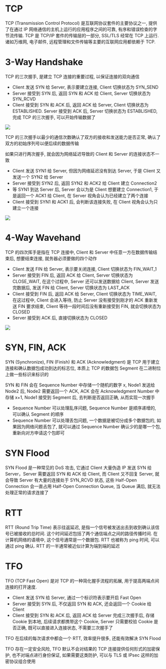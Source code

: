 # TCP

TCP (Transmission Control Protocol) 是互联网协议套件的主要协议之一, 提供了在通过 IP 网络通信的主机上运行的应用程序之间的可靠, 有序和错误检查的字节流传输. TCP 是 TCP/IP 套件的传输层的一部分, SSL/TLS 经常在 TCP 上运行. 诸如万维网, 电子邮件, 远程管理和文件传输等主要的互联网应用都依赖于 TCP.

# 3-Way Handshake

TCP 的三次握手, 是建立 TCP 连接的重要过程, 以保证连接的双向通信

- Client 发送 SYN 给 Server, 表示要建立连接, Client 切换状态为 SYN_SEND
- Server 接受到 SYN 后, 返回 SYN 和 ACK 给 Client, Server 切换状态为 SYN_RCVD
- Client 接受到 SYN 和 ACK 后, 返回 ACK 给 Server, Client 切换状态为 ESTABLISHED. Server 接受到 ACK 后, Server 切换状态为 ESTABLISHED, 完成 TCP 的三次握手, 可以开始传输数据了

![](https://note-sun.oss-cn-shanghai.aliyuncs.com/image/202402151439103.png)

TCP 的三次握手以最少的通信次数确认了双方的接收和发送能力是否正常, 确认了双方的初始序列号以便后续的数据传输

如果只进行两次握手, 就会因为网络延迟导致的 Client 和 Server 的连接状态不一致

- Client 发送 SYN1 给 Server, 但因为网络延迟没有到达 Server, 于是 Client 又发送一个 SYN2 给 Server
- Server 接受到 SYN2 后, 返回 SYN2 和 ACK2 给 Client 建立 Connection2
- 等 SYN1 到达 Server 后, Server 会以为是 Client 想要建立 Connection1, 于是返回一个 ACK1 给 Client, 在 Server 视角会认为已经建立了两个连接
- Client 接受到 SYN1 和 ACK1 后, 会判断该连接失败, 在 Client 视角会认为只建立一个连接

![](https://note-sun.oss-cn-shanghai.aliyuncs.com/image/202402151451792.png)

# 4-Way Wavehand

TCP 的四次挥手是指在 TCP 连接中, Client 和 Server 中任意一方在数据传输结束后, 想要结束连接, 就务器必须要做的四个动作

- Client 发送 FIN 给 Server, 表示要关闭连接, Client 切换状态为 FIN_WAIT_1
- Server 接受到 FIN 后, 返回 ACK 给 Client, Server 切换状态为 CLOSE_WAIT, 在这个过程中, Server 还可以发送数据给 Client, Server 发送完数据后, 发送 FIN 给 Client, Server 切换状态为 LAST_ACK
- Client 接受到 FIN 后, 返回 ACK 给 Server, Client 切换状态为 TIME_WAIT, 在这过程中, Client 会进入等待, 防止 Server 没有接受到刚才的 ACK 重新发送 FIN 要求结束, Client 等待一段时间后没有重新接受到 FIN, 就会切换状态为 CLOSED
- Server 接受到 ACK 后, 直接切换状态为 CLOSED

![](https://note-sun.oss-cn-shanghai.aliyuncs.com/image/202402151515308.png)

# SYN, FIN, ACK

SYN (Synchronize), FIN (Finish) 和 ACK (Acknowledgment) 是 TCP 用于建立连接和确认数据包成功到达的标志位, 本质上 TCP 的数据包 Segment 在二进制位上做一些标识来标识的

SYN 和 FIN 会在 Sequence Number 中存储一个随机的数字 x, Node1 发送给 Node2 后, Node2 需要返回一个 ACK, ACK 会在 Acknowledgment Number 中存储 x+1, Node1 接受到 Segment 后, 去判断是否返回正确, 从而实现一次握手

- Sequence Number 可以处理乱序问题, Sequence Number 是顺序递增的, 可以确认 Segment 的顺序
- Sequence Number 可以处理丢包问题, 一个数据是被切分成多个数据包的, 如果因为网络问题丢包了, 就可以通过 Sequence Number 确认少的是哪一个包, 重新向对方申请这个包即可

# SYN Flood

SYN Flood 是一种常见的 DoS 攻击, 它通过 Client 大量伪造 IP 发送 SYN 给 Server，Server 需要返回 SYN 和 ACK 给 Client, 而 Client 又不回复 Server, 就会导致 Server 有大量的连接处于 SYN_RCVD 状态, 这些 Half-Open Connection 会一直占用 Half-Open Connection Queue, 当 Queue 满后, 就无法处理正常的请求连接了

# RTT

RTT (Round Trip Time) 表示往返延迟, 是指一个信号被发送出去到收到确认该信号已被接收的总时间. 这个时间延迟包括了两个通信端点之间的路径传播时间. 在计算机网络的语境中, 这个信号通常是一个数据包. RTT 也被称为 ping 时间, 可以通过 ping 确认. RTT 的一半通常被近似计算为端到端的延迟

# TFO

TFO (TCP Fast Open) 是对 TCP 的一种简化握手流程的拓展, 用于提高两端点间连接的打开速度.

- Client 发送 SYN 给 Server, 通过一个标识符表示要开启 Fast Open
- Server 接受到 SYN 后, 不仅返回 SYN 和 ACK, 还会返回一个 Cookie 给 Client
- Client 接受到 SYN 和 ACK 后, 返回 ACK 给 Server 完成三次握手后, 存储 Cookie 到本地, 后续请求都携带这个 Cookie, Server 只需要校验 Cookie 是否正确, 既可以直接进入连接状态, 不需要三次握手了

TFO 在后续的每次请求中都会一个 RTT, 效率提升很多, 还能有效解决 SYN Flood

TFO 存在一定安全风险, TFO 默认不会对结果的 TCP 连接提供任何形式的加密保护, 也不对端点进行身份保证, 如果需要这类防护, 可以与 TLS 或 IPsec 这样的加密协议组合使用

